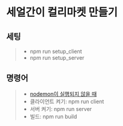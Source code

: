 # 세얼간이 컬리마켓 만들기
## 세팅
> * npm run setup_client
> * npm run setup_server
## 명령어
> * [nodemon이 실행되지 않을 때](https://velog.io/@kimy/VS-CODE-supervisor-nodemon-%EC%98%A4%EB%A5%98-ps1-%ED%8C%8C%EC%9D%BC%EC%9D%84-%EB%A1%9C%EB%93%9C%ED%95%A0-%EC%88%98-%EC%97%86%EC%8A%B5%EB%8B%88%EB%8B%A4)
> * 클라이언트 켜기: npm run client
> * 서버 켜기: npm run server
> * 빌드: npm run build


